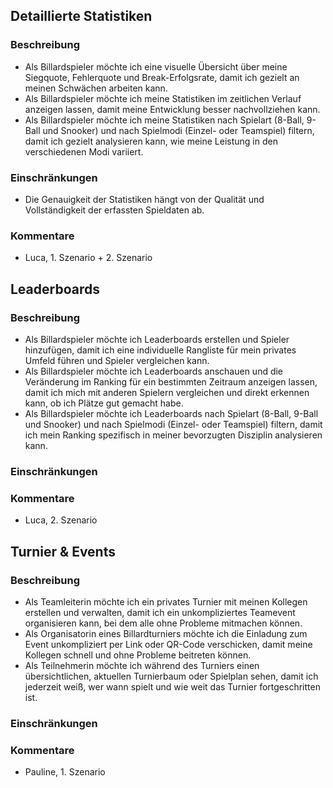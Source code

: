 ## Detaillierte Statistiken

### Beschreibung
- Als Billardspieler möchte ich eine visuelle Übersicht über meine Siegquote, Fehlerquote und Break-Erfolgsrate,
  damit ich gezielt an meinen Schwächen arbeiten kann.
- Als Billardspieler möchte ich meine Statistiken im zeitlichen Verlauf anzeigen lassen,
  damit meine Entwicklung besser nachvollziehen kann.
- Als Billardspieler möchte ich meine Statistiken nach Spielart (8-Ball, 9-Ball und Snooker) und 
  nach Spielmodi (Einzel- oder Teamspiel) filtern,
  damit ich gezielt analysieren kann, wie meine Leistung in den verschiedenen Modi variiert.

### Einschränkungen
- Die Genauigkeit der Statistiken hängt von der Qualität und Vollständigkeit der erfassten Spieldaten ab.

### Kommentare
- Luca, 1. Szenario + 2. Szenario



## Leaderboards

### Beschreibung
- Als Billardspieler möchte ich Leaderboards erstellen und Spieler hinzufügen,
  damit ich eine individuelle Rangliste für mein privates Umfeld führen und Spieler vergleichen kann.
- Als Billardspieler möchte ich Leaderboards anschauen und die Veränderung im Ranking für ein bestimmten
  Zeitraum anzeigen lassen,
  damit ich mich mit anderen Spielern vergleichen und direkt erkennen kann, ob ich Plätze gut gemacht habe.
- Als Billardspieler möchte ich Leaderboards nach Spielart (8-Ball, 9-Ball und Snooker) und nach Spielmodi
  (Einzel- oder Teamspiel) filtern,
  damit ich mein Ranking spezifisch in meiner bevorzugten Disziplin analysieren kann.

### Einschränkungen

### Kommentare
- Luca, 2. Szenario




## Turnier & Events

### Beschreibung
- Als Teamleiterin möchte ich ein privates Turnier mit meinen Kollegen erstellen und verwalten,
  damit ich ein unkompliziertes Teamevent organisieren kann, bei dem alle ohne Probleme mitmachen können.
- Als Organisatorin eines Billardturniers möchte ich die Einladung zum Event unkompliziert per Link oder QR-Code verschicken,
  damit meine Kollegen schnell und ohne Probleme beitreten können.
- Als Teilnehmerin möchte ich während des Turniers einen übersichtlichen, aktuellen Turnierbaum oder Spielplan sehen,
  damit ich jederzeit weiß, wer wann spielt und wie weit das Turnier fortgeschritten ist.

### Einschränkungen

### Kommentare
- Pauline, 1. Szenario
